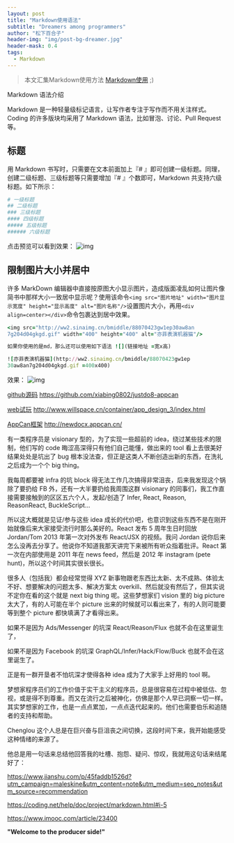 ```yaml
---
layout: post
title: "Markdown使用语法"
subtitle: "Dreamers among programmers"
author: "松下百合子"
header-img: "img/post-bg-dreamer.jpg"
header-mask: 0.4
tags:
  - Markdown
---
```


> 本文汇集Markdown使用方法 [Markdown使用](https://coding.net/help/doc/project/markdown.html#i-10) ;)

Markdown 语法介绍

Markdown 是一种轻量级标记语言，让写作者专注于写作而不用关注样式。Coding 的许多版块均采用了 Markdown 语法，比如冒泡、讨论、Pull Request 等。

## 标题

用 Markdown 书写时，只需要在文本前面加上『# 』即可创建一级标题。同理，创建二级标题、三级标题等只需要增加『# 』个数即可，Markdown 共支持六级标题。如下所示：
```ruby
# 一级标题
## 二级标题
### 三级标题
#### 四级标题
##### 五级标题
###### 六级标题
```
点击预览可以看到效果：
![img](https://dn-coding-net-production-pp.codehub.cn/d46c3a8f-b74a-4008-ad1d-a56be443d5fa.png)

## 限制图片大小并居中

许多 MarkDown 编辑器中直接按原图大小显示图片，造成版面凌乱如何让图片像简书中那样大小一致居中显示呢？使用该命令`<img src="图片地址" width="图片显示宽度" height="显示高度" alt="图片名称"/>`设置图片大小，再用`<div align=center></div>`命令包裹达到居中效果。
```ruby
<img src="http://ww2.sinaimg.cn/bmiddle/88070423gw1ep30aw8an  
7g204d04gkgd.gif" width="400" height="400" alt="亦菲表演机器猫"/>

如果你使用的是md，那么还可以使用如下语法 ![](链接地址 =宽x高)

![亦菲表演机器猫](http://ww2.sinaimg.cn/bmiddle/88070423gw1ep  
30aw8an7g204d04gkgd.gif =400x400)
```

效果：
![img](https://upload-images.jianshu.io/upload_images/204349-cc4fa6630712a7e1.gif?imageMogr2/auto-orient/strip%7CimageView2/2/w/157/format/webp)



[^_^]: # <img src="https://upload-images.jianshu.io/upload_images/1494908-0c38bde3c5349293.png?imageMogr2/auto-orient/strip%7CimageView2/2/w/1240"  alt="上海鲜花港 - 郁金香" /><br>

[github源码](https://github.com/xiabing0802/justdo8-appcan)  https://github.com/xiabing0802/justdo8-appcan

[web试玩](http://www.willspace.cn/container/app_design_3/index.html)  http://www.willspace.cn/container/app_design_3/index.html

[AppCan框架](http://newdocx.appcan.cn/)  http://newdocx.appcan.cn/


有一类程序员是 visionary 型的，为了实现一些超前的 idea，绕过某些技术的限制，他们写的 code 晦涩高深得只有他们自己能懂，做出来的 tool 看上去很美好结果处处是坑出了 bug 根本没法查，但正是这类人不断创造出新的东西，在洗礼之后成为一个个 big thing。

我每周都要被 infra 的坑 block 得无法工作几次搞得非常沮丧，后来我发现这个锅除了要扔给 FB 外，还有一大半要扔给我周围这群 visionary 的同事们，我工作直接需要接触到的区区五六个人，发起/创造了 Infer, React, Reason, ReasonReact, BuckleScript...

所以这大概就是见证/参与这些 idea 成长的代价吧，也意识到这些东西不是在刚开始就像后来大家接受流行时那么美好的。React 发布 5 周年生日时回放 Jordan/Tom 2013 年第一次对外发布 React/JSX 的视频。我问 Jordan 说你后来怎么没再去分享了。他说你不知道我那天讲完下来被所有听众指着批评。React 第一次在内部使用是 2011 年在 news feed，然后是 2012 年 instagram (pete hunt)，所以这个时间其实很长很长。

很多人（包括我）都会经常觉得 XYZ 新事物跟老东西比太新、太不成熟、体验太不好、想要解决的问题太多、解决方案太 overkill、然后就没有然后了，但其实说不定你在看的这个就是 next big thing 呢。这些梦想家们 vision 里的 big picture 太大了，有的人可能在半个 picture 出来的时候就可以看出来了，有的人则可能要等到整个 picture 都快填满了才看得出来。

如果不是因为 Ads/Messenger 的坑深 React/Reason/Flux 也就不会在这里诞生了，

如果不是因为 Facebook 的坑深 GraphQL/Infer/Hack/Flow/Buck 也就不会在这里诞生了。

正是有一群开垦者不怕坑深才使得各种 idea 成为了大家手上好用的 tool 啊。

梦想家程序员们的工作价值于实干主义的程序员，总是很容易在过程中被低估、忽视，或是得不到尊重。而又在流行之后被神化，仿佛是那个人早已洞察一切一样。其实梦想家的工作，也是一点点累加，一点点迭代起来的。他们也需要伯乐和追随者的支持和帮助。

Chenglou 这个人总是在巨兴奋与巨沮丧之间切换，这段时间下来，我开始能感受这种情绪的来源了。

他总是用一句话来总结他回答我的吐槽、抱怨、疑问、惊叹，我就用这句话来结尾好了：


https://www.jianshu.com/p/45faddb1526d?utm_campaign=maleskine&utm_content=note&utm_medium=seo_notes&utm_source=recommendation

https://coding.net/help/doc/project/markdown.html#i-5

https://www.imooc.com/article/23400

**"Welcome to the producer side!"**
